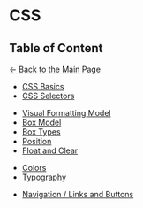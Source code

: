 # CSS

## Table of Content

[&larr; Back to the Main Page](./../README.md)

<div></div>

- [CSS Basics](./css-basics.md)
- [CSS Selectors](./selectors.md)

<div></div>

- [Visual Formatting Model](./visual-formatting-model.md)
- [Box Model](./box-model.md)
- [Box Types](./box-types.md)
- [Position](./position.md)
- [Float and Clear](./float-clear.md)

<div></div>

- [Colors](./colors.md)
- [Typography](./typography.md)

<div></div>

- [Navigation / Links and Buttons](./links-buttons.md)

<div></div>
